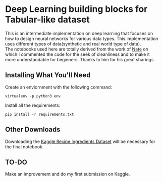# Deep Learning building blocks for Tabular-like dataset 

This is an intermediate implementation on deep learning that focuses on how to design neural networks for various data types. This implementation uses different types of data(synthetic and real world type of data).  
The notebooks used here are totally derived from the work of [Nate](https://github.com/knathanieltucker/deep-learning-building-blocks/) on which I commented the code for the seek of cleanliness and to make it more understandable for beginners. Thanks to him for his great sharings. 

## Installing What You'll Need

Create an enviornment with the following command:

`virtualenv -p python3 env`

Install all the requirements:

`pip install -r requirements.txt`


## Other Downloads

Downloading the [Kaggle Recipe Ingredients Dataset](https://www.kaggle.com/kaggle/recipe-ingredients-dataset) will be necessary for the final notebook.

## TO-DO

Make an improvement and do my first submission on Kaggle.
